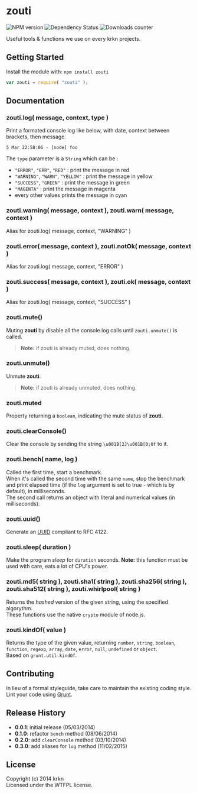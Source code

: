 # zouti

![NPM version](http://img.shields.io/npm/v/zouti.svg) ![Dependency Status](https://david-dm.org/krkn/zouti.svg) ![Downloads counter](http://img.shields.io/npm/dm/zouti.svg)

Useful tools & functions we use on every krkn projects.

## Getting Started
Install the module with: `npm install zouti`

```javascript
var zouti = require( "zouti" );
```

## Documentation

### zouti.log( message, context, type )

Print a formated console log like below, with date, context between brackets, then message.

    5 Mar 22:58:06 - [node] foo

The `type` parameter is a `String` which can be :

* `"ERROR"`, `"ERR"`, `"RED"` : print the message in red
* `"WARNING"`, `"WARN"`, `"YELLOW"` : print the message in yellow
* `"SUCCESS"`, `"GREEN"` : print the message in green
* `"MAGENTA"` : print the message in magenta
* every other values prints the message in cyan

### zouti.warning( message, context ), zouti.warn( message, context )

Alias for zouti.log( message, context, "WARNING" )

### zouti.error( message, context ), zouti.notOk( message, context )

Alias for zouti.log( message, context, "ERROR" )

### zouti.success( message, context ), zouti.ok( message, context )

Alias for zouti.log( message, context, "SUCCESS" )

### zouti.mute()

Muting **zouti** by disable all the console.log calls until `zouti.unmute()` is called.
> **Note:** if zouti is already muted, does nothing.

### zouti.unmute()

Unmute **zouti**.
> **Note:** if zouti is already unmuted, does nothing.

### zouti.muted

Property returning a `boolean`, indicating the mute status of **zouti**.

### zouti.clearConsole()

Clear the console by sending the string `\u001B[2J\u001B[0;0f` to it.

### zouti.bench( name, log )

Called the first time, start a benchmark.  
When it's called the second time with the same `name`, stop the benchmark and print elapsed time (if the `log` argument is set to true - which is by default), in milliseconds.  
The second call returns an object with literal and numerical values (in milliseconds).

### zouti.uuid()

Generate an [UUID](https://gist.github.com/bmc/1893440) compliant to RFC 4122.

### zouti.sleep( duration )

Make the program *sleep* for `duration` seconds.
**Note:** this function must be used with care, eats a lot of CPU's power.

### zouti.md5( string ), zouti.sha1( string ), zouti.sha256( string ), zouti.sha512( string ), zouti.whirlpool( string )

Returns the *hashed* version of the given string, using the specified algorythm.  
These functions use the native `crypto` module of node.js.

### zouti.kindOf( value )

Returns the type of the given value, returning `number`, `string`, `boolean`, `function`, `regexp`, `array`, `date`, `error`, `null`, `undefined` or `object`.  
Based on `grunt.util.kindOf`.

## Contributing
In lieu of a formal styleguide, take care to maintain the existing coding style. Lint your code using [Grunt](http://gruntjs.com/).

## Release History

* **0.0.1**: initial release (05/03/2014)
* **0.1.0**: refactor `bench` method (08/06/2014)
* **0.2.0**: add `clearConsole` method (03/10/2014)
* **0.3.0**: add aliases for `log` method (11/02/2015)

## License
Copyright (c) 2014 krkn  
Licensed under the WTFPL license.
